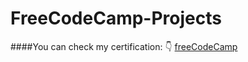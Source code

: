 # FreeCodeCamp-Projects
####You can check my certification: 👇
<a href="https://www.freecodecamp.org/certification/fcc970d54fe-c377-4ec7-be29-b5b96c7863dd/responsive-web-design" target="_blank">freeCodeCamp</a>
